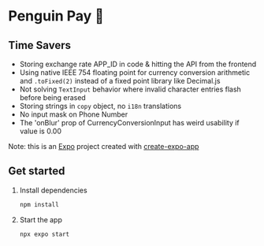 # Penguin Pay 🐧

## Time Savers

- Storing exchange rate APP_ID in code & hitting the API from the frontend
- Using native IEEE 754 floating point for currency conversion arithmetic and `.toFixed(2)` instead of a fixed point library like Decimal.js
- Not solving `TextInput` behavior where invalid character entries flash before being erased
- Storing strings in `copy` object, no `i18n` translations
- No input mask on Phone Number
- The 'onBlur' prop of CurrencyConversionInput has weird usability if value is 0.00

Note: this is an [Expo](https://expo.dev) project created with [create-expo-app](https://www.npmjs.com/package/create-expo-app)

## Get started

1. Install dependencies

   ```bash
   npm install
   ```

2. Start the app

   ```bash
   npx expo start
   ```
